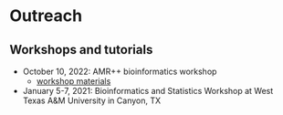 # Outreach

## Workshops and tutorials
* October 10, 2022: AMR++ bioinformatics workshop
    * [workshop materials](https://github.com/Microbial-Ecology-Group/AMRplusplus_bioinformatic_workshop)
* January 5-7, 2021: Bioinformatics and Statistics Workshop at West Texas A&M University in Canyon, TX
